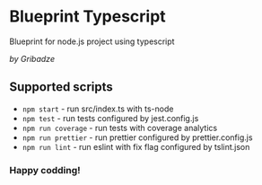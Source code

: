 # Blueprint Typescript

Blueprint for node.js project using typescript

_by Gribadze_

## Supported scripts

- ```npm start``` - run src/index.ts with ts-node
- ```npm test``` - run tests configured by jest.config.js
- ```npm run coverage``` - run tests with coverage analytics
- ```npm run prettier``` - run prettier configured by prettier.config.js
- ```npm run lint``` - run eslint with fix flag configured by tslint.json

### Happy codding!
